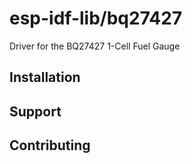 # esp-idf-lib/bq27427

Driver for the BQ27427 1-Cell Fuel Gauge

## Installation



## Support



## Contributing
